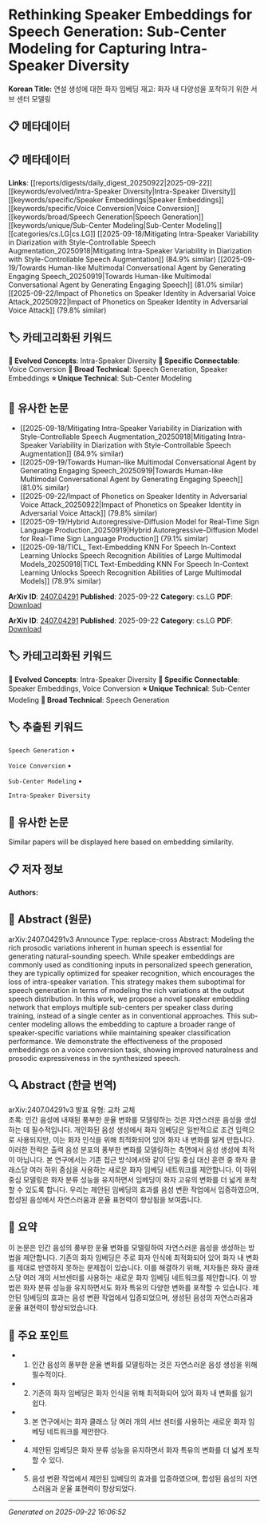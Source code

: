 # Rethinking Speaker Embeddings for Speech Generation: Sub-Center Modeling for Capturing Intra-Speaker Diversity

**Korean Title:** 연설 생성에 대한 화자 임베딩 재고: 화자 내 다양성을 포착하기 위한 서브 센터 모델링

## 📋 메타데이터

## 📋 메타데이터

**Links**: [[reports/digests/daily_digest_20250922|2025-09-22]] [[keywords/evolved/Intra-Speaker Diversity|Intra-Speaker Diversity]] [[keywords/specific/Speaker Embeddings|Speaker Embeddings]] [[keywords/specific/Voice Conversion|Voice Conversion]] [[keywords/broad/Speech Generation|Speech Generation]] [[keywords/unique/Sub-Center Modeling|Sub-Center Modeling]] [[categories/cs.LG|cs.LG]] [[2025-09-18/Mitigating Intra-Speaker Variability in Diarization with Style-Controllable Speech Augmentation_20250918|Mitigating Intra-Speaker Variability in Diarization with Style-Controllable Speech Augmentation]] (84.9% similar) [[2025-09-19/Towards Human-like Multimodal Conversational Agent by Generating Engaging Speech_20250919|Towards Human-like Multimodal Conversational Agent by Generating Engaging Speech]] (81.0% similar) [[2025-09-22/Impact of Phonetics on Speaker Identity in Adversarial Voice Attack_20250922|Impact of Phonetics on Speaker Identity in Adversarial Voice Attack]] (79.8% similar)

## 🏷️ 카테고리화된 키워드
**🚀 Evolved Concepts**: Intra-Speaker Diversity
**🔗 Specific Connectable**: Voice Conversion
**🔬 Broad Technical**: Speech Generation, Speaker Embeddings
**⭐ Unique Technical**: Sub-Center Modeling
## 🔗 유사한 논문
- [[2025-09-18/Mitigating Intra-Speaker Variability in Diarization with Style-Controllable Speech Augmentation_20250918|Mitigating Intra-Speaker Variability in Diarization with Style-Controllable Speech Augmentation]] (84.9% similar)
- [[2025-09-19/Towards Human-like Multimodal Conversational Agent by Generating Engaging Speech_20250919|Towards Human-like Multimodal Conversational Agent by Generating Engaging Speech]] (81.0% similar)
- [[2025-09-22/Impact of Phonetics on Speaker Identity in Adversarial Voice Attack_20250922|Impact of Phonetics on Speaker Identity in Adversarial Voice Attack]] (79.8% similar)
- [[2025-09-19/Hybrid Autoregressive-Diffusion Model for Real-Time Sign Language Production_20250919|Hybrid Autoregressive-Diffusion Model for Real-Time Sign Language Production]] (79.1% similar)
- [[2025-09-18/TICL_ Text-Embedding KNN For Speech In-Context Learning Unlocks Speech Recognition Abilities of Large Multimodal Models_20250918|TICL Text-Embedding KNN For Speech In-Context Learning Unlocks Speech Recognition Abilities of Large Multimodal Models]] (78.9% similar)


**ArXiv ID**: [2407.04291](https://arxiv.org/abs/2407.04291)
**Published**: 2025-09-22
**Category**: cs.LG
**PDF**: [Download](https://arxiv.org/pdf/2407.04291.pdf)


**ArXiv ID**: [2407.04291](https://arxiv.org/abs/2407.04291)
**Published**: 2025-09-22
**Category**: cs.LG
**PDF**: [Download](https://arxiv.org/pdf/2407.04291.pdf)

## 🏷️ 카테고리화된 키워드
**🚀 Evolved Concepts**: Intra-Speaker Diversity
**🔗 Specific Connectable**: Speaker Embeddings, Voice Conversion
**⭐ Unique Technical**: Sub-Center Modeling
**🔬 Broad Technical**: Speech Generation

## 🏷️ 추출된 키워드



`Speech Generation` • 

`Voice Conversion` • 

`Sub-Center Modeling` • 

`Intra-Speaker Diversity`



## 🔗 유사한 논문

Similar papers will be displayed here based on embedding similarity.

## 📋 저자 정보

**Authors:** 

## 📄 Abstract (원문)

arXiv:2407.04291v3 Announce Type: replace-cross 
Abstract: Modeling the rich prosodic variations inherent in human speech is essential for generating natural-sounding speech. While speaker embeddings are commonly used as conditioning inputs in personalized speech generation, they are typically optimized for speaker recognition, which encourages the loss of intra-speaker variation. This strategy makes them suboptimal for speech generation in terms of modeling the rich variations at the output speech distribution. In this work, we propose a novel speaker embedding network that employs multiple sub-centers per speaker class during training, instead of a single center as in conventional approaches. This sub-center modeling allows the embedding to capture a broader range of speaker-specific variations while maintaining speaker classification performance. We demonstrate the effectiveness of the proposed embeddings on a voice conversion task, showing improved naturalness and prosodic expressiveness in the synthesized speech.

## 🔍 Abstract (한글 번역)

arXiv:2407.04291v3 발표 유형: 교차 교체  
초록: 인간 음성에 내재된 풍부한 운율 변화를 모델링하는 것은 자연스러운 음성을 생성하는 데 필수적입니다. 개인화된 음성 생성에서 화자 임베딩은 일반적으로 조건 입력으로 사용되지만, 이는 화자 인식을 위해 최적화되어 있어 화자 내 변화를 잃게 만듭니다. 이러한 전략은 출력 음성 분포의 풍부한 변화를 모델링하는 측면에서 음성 생성에 최적이 아닙니다. 본 연구에서는 기존 접근 방식에서와 같이 단일 중심 대신 훈련 중 화자 클래스당 여러 하위 중심을 사용하는 새로운 화자 임베딩 네트워크를 제안합니다. 이 하위 중심 모델링은 화자 분류 성능을 유지하면서 임베딩이 화자 고유의 변화를 더 넓게 포착할 수 있도록 합니다. 우리는 제안된 임베딩의 효과를 음성 변환 작업에서 입증하였으며, 합성된 음성에서 자연스러움과 운율 표현력이 향상됨을 보여줍니다.

## 📝 요약

이 논문은 인간 음성의 풍부한 운율 변화를 모델링하여 자연스러운 음성을 생성하는 방법을 제안합니다. 기존의 화자 임베딩은 주로 화자 인식에 최적화되어 있어 화자 내 변화를 제대로 반영하지 못하는 문제점이 있습니다. 이를 해결하기 위해, 저자들은 화자 클래스당 여러 개의 서브센터를 사용하는 새로운 화자 임베딩 네트워크를 제안합니다. 이 방법은 화자 분류 성능을 유지하면서도 화자 특유의 다양한 변화를 포착할 수 있습니다. 제안된 임베딩의 효과는 음성 변환 작업에서 입증되었으며, 생성된 음성의 자연스러움과 운율 표현력이 향상되었습니다.

## 🎯 주요 포인트


- 1. 인간 음성의 풍부한 운율 변화를 모델링하는 것은 자연스러운 음성 생성을 위해 필수적이다.

- 2. 기존의 화자 임베딩은 화자 인식을 위해 최적화되어 있어 화자 내 변화를 잃기 쉽다.

- 3. 본 연구에서는 화자 클래스 당 여러 개의 서브 센터를 사용하는 새로운 화자 임베딩 네트워크를 제안한다.

- 4. 제안된 임베딩은 화자 분류 성능을 유지하면서 화자 특유의 변화를 더 넓게 포착할 수 있다.

- 5. 음성 변환 작업에서 제안된 임베딩의 효과를 입증하였으며, 합성된 음성의 자연스러움과 운율 표현력이 향상되었다.


---

*Generated on 2025-09-22 16:06:52*